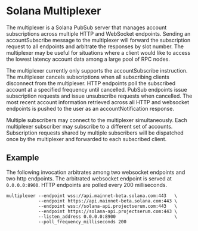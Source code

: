 # Solana Multiplexer

The multiplexer is a Solana PubSub server that manages account subscriptions across multiple HTTP and WebSocket endpoints. Sending an accountSubscribe message to the multiplexer will forward the subscription request to all endpoints and arbitrate the responses by slot number. The multiplexer may be useful for situations where a client would like to access the lowest latency account data among a large pool of RPC nodes.

The multiplexer currently only supports the accountSubscribe instruction. The multiplexer cancels subscriptions when all subscribing clients disconnect from the multiplexer. HTTP endpoints poll the subscribed account at a specified frequency until cancelled. PubSub endpoints issue subscription requests and issue unsubscribe requests when cancelled. The most recent account information retrieved across all HTTP and websocket endpoints is pushed to the user as an accountNotification response.

Multiple subscribers may connect to the multiplexer simultaneously. Each multiplexer subscriber may subscribe to a different set of accounts. Subscription requests shared by multiple subscribers will be dispatched once by the multiplexer and forwarded to each subscribed client.

## Example
The following invocation arbitrates among two websocket endpoints and two http endpoints. The arbitrated websocket endpoint is served at `0.0.0.0:8900`. HTTP endpoints are polled every 200 milliseconds.
```
multiplexer --endpoint wss://api.mainnet-beta.solana.com:443   \
            --endpoint https://api.mainnet-beta.solana.com:443 \
            --endpoint wss://solana-api.projectserum.com:443   \
            --endpoint https://solana-api.projectserum.com:443 \
            --listen_address 0.0.0.0:8900                      \
            --poll_frequency_milliseconds 200
```

